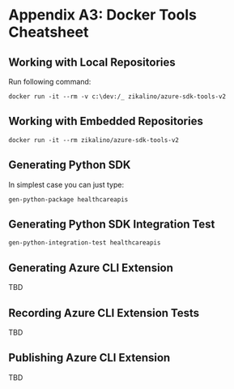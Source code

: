 # Appendix A3: Docker Tools Cheatsheet

## Working with Local Repositories

Run following command:

    docker run -it --rm -v c:\dev:/_ zikalino/azure-sdk-tools-v2

## Working with Embedded Repositories

    docker run -it --rm zikalino/azure-sdk-tools-v2

## Generating Python SDK

In simplest case you can just type:

    gen-python-package healthcareapis

## Generating Python SDK Integration Test

    gen-python-integration-test healthcareapis

## Generating Azure CLI Extension

TBD

## Recording Azure CLI Extension Tests

TBD

## Publishing Azure CLI Extension

TBD